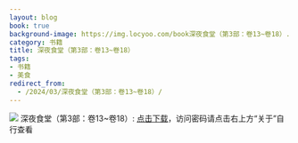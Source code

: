 ```yaml
---
layout: blog
book: true
background-image: https://img.locyoo.com/book深夜食堂（第3部：卷13~卷18）.jpg
category: 书籍
title: 深夜食堂（第3部：卷13~卷18）
tags:
- 书籍
- 美食
redirect_from:
  - /2024/03/深夜食堂（第3部：卷13~卷18）/
---
```

![](https://img.locyoo.com/book深夜食堂（第3部：卷13~卷18）.jpg)
深夜食堂（第3部：卷13~卷18）: <a name = "ref1" href="https://url18.ctfile.com/f/50983618-1269964643-ed01e4?p=3619">点击下载</a>，访问密码请点击右上方“关于”自行查看